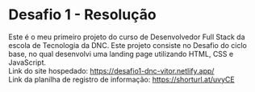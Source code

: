 # Desafio 1 - Resolução
Este é o meu primeiro projeto do curso de Desenvolvedor Full Stack da escola de Tecnologia da DNC. Este projeto consiste no Desafio do ciclo base, no qual desenvolvi uma landing page utilizando HTML, CSS e JavaScript. \
Link do site hospedado: https://desafio1-dnc-vitor.netlify.app/ \
Link da planilha de registro de informação: https://shorturl.at/uvyCE
